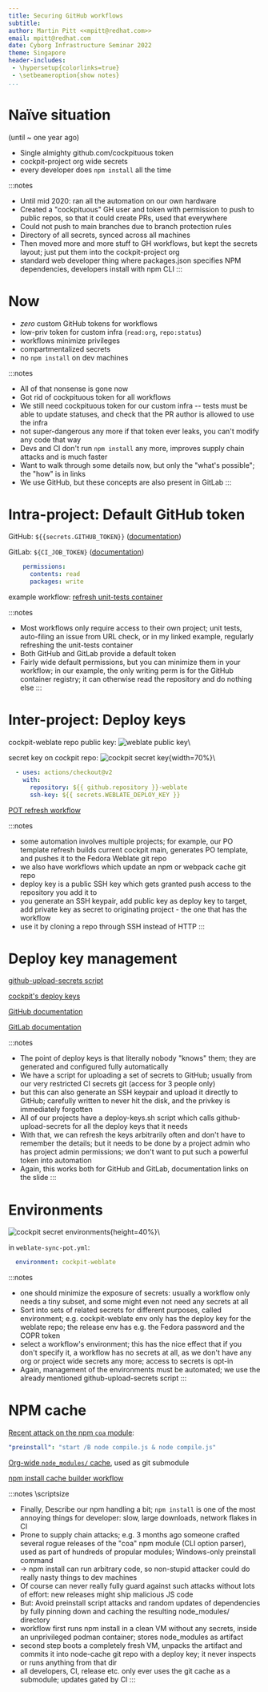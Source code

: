 ```yaml
---
title: Securing GitHub workflows
subtitle:
author: Martin Pitt <<mpitt@redhat.com>>
email: mpitt@redhat.com
date: Cyborg Infrastructure Seminar 2022
theme: Singapore
header-includes:
 - \hypersetup{colorlinks=true}
 - \setbeameroption{show notes}
...
```


# Naïve situation

(until ~ one year ago)

 - Single almighty github.com/cockpituous token
 - cockpit-project org wide secrets
 - every developer does `npm install` all the time

:::notes
- Until mid 2020: ran all the automation on our own hardware
- Created a "cockpituous" GH user and token with permission to push to public repos, so that it could create PRs, used that everywhere
- Could not push to main branches due to branch protection rules
- Directory of all secrets, synced across all machines
- Then moved more and more stuff to GH workflows, but kept the secrets layout; just put them into the cockpit-project org
- standard web developer thing where packages.json specifies NPM dependencies, developers install with npm CLI
:::


# Now

 - *zero* custom GitHub tokens for workflows
 - low-priv token for custom infra (`read:org`, `repo:status`)
 - workflows minimize privileges
 - compartmentalized secrets
 - no `npm install` on dev machines

:::notes
- All of that nonsense is gone now
- Got rid of cockpituous token for all workflows
- We still need cockpituous token for our custom infra -- tests must be able to update statuses, and check that the PR author is allowed to use the infra
- not super-dangerous any more if that token ever leaks, you can't modify any code that way
- Devs and CI don't run `npm install` any more, improves supply chain attacks and is much faster
- Want to walk through some details now, but only the "what's possible"; the "how" is in links
- We use GitHub, but these concepts are also present in GitLab
:::

# Intra-project: Default GitHub token

GitHub: `${{secrets.GITHUB_TOKEN}}` ([documentation](https://docs.github.com/en/actions/using-workflows/workflow-syntax-for-github-actions#permissions))

GitLab: `${CI_JOB_TOKEN}` ([documentation](https://docs.gitlab.com/ee/security/token_overview.html#cicd-job-tokens))


```yaml
    permissions:
      contents: read
      packages: write
```

example workflow: [refresh unit-tests container](https://github.com/cockpit-project/cockpit/blob/main/.github/workflows/unit-tests-refresh.yml)


:::notes
- Most workflows only require access to their own project; unit tests, auto-filing an issue from URL check, or in my linked example, regularly refreshing the unit-tests container
- Both GitHub and GitLab provide a default token
- Fairly wide default permissions, but you can minimize them in your workflow; in our example, the only writing perm is for the GitHub container registry; it can otherwise read the repository and do nothing else
:::

# Inter-project: Deploy keys

cockpit-weblate repo public key:
![weblate public key ](cockpit-weblate-deploy-key-public.png)\

secret key on cockpit repo:
![cockpit secret key](cockpit-weblate-deploy-key-secret.png){width=70%}\

```yaml
  - uses: actions/checkout@v2
    with:
      repository: ${{ github.repository }}-weblate
      ssh-key: ${{ secrets.WEBLATE_DEPLOY_KEY }}
```


[POT refresh workflow](https://github.com/cockpit-project/cockpit/blob/main/.github/workflows/weblate-sync-pot.yml)

:::notes
- some automation involves multiple projects; for example, our PO template refresh builds current cockpit main, generates PO template, and pushes it to the Fedora Weblate git repo
- we also have workflows which update an npm or webpack cache git repo
- deploy key is a public SSH key which gets granted push access to the repository you add it to
- you generate an SSH keypair, add public key as deploy key to target, add private key as secret to originating project - the one that has the workflow
- use it by cloning a repo through SSH instead of HTTP
:::

# Deploy key management

[github-upload-secrets script](https://github.com/cockpit-project/bots/blob/main/github-upload-secrets)

[cockpit's deploy keys](https://github.com/cockpit-project/cockpit/blob/main/.github/deploy-keys.sh)

[GitHub documentation](https://docs.github.com/en/developers/overview/managing-deploy-keys)

[GitLab documentation](https://github.com/cockpit-project/cockpit/blob/main/.github/deploy-keys.sh)


:::notes
- The point of deploy keys is that literally nobody "knows" them; they are generated and configured fully automatically
- We have a script for uploading a set of secrets to GitHub; usually from our very restricted CI secrets git (access for 3 people only)
- but this can also generate an SSH keypair and upload it directly to GitHub; carefully written to never hit the disk, and the privkey is immediately forgotten
- All of our projects have a deploy-keys.sh script which calls github-upload-secrets for all the deploy keys that it needs
- With that, we can refresh the keys arbitrarily often and don't have to remember the details; but it needs to be done by a project admin who has project admin permissions; we don't want to put such a powerful token into automation
- Again, this works both for GitHub and GitLab, documentation links on the slide
:::

# Environments

![cockpit secret environments](cockpit-secret-environments.png){height=40%}\

in `weblate-sync-pot.yml`:
```yaml
  environment: cockpit-weblate
```

:::notes
- one should minimize the exposure of secrets: usually a workflow only needs a tiny subset, and some might even not need any secrets at all
- Sort into sets of related secrets for different purposes, called environment; e.g. cockpit-weblate env only has the deploy key for the weblate repo; the release env has e.g. the Fedora password and the COPR token
- select a workflow's environment; this has the nice effect that if you don't specify it, a workflow has no secrets at all, as we don't have any org or project wide secrets any more; access to secrets is opt-in
- Again, management of the environments must be automated; we use the already mentioned github-upload-secrets script
:::


# NPM cache

[Recent attack on the npm `coa` module](https://github.com/advisories/GHSA-73qr-pfmq-6rp8):

```yaml
"preinstall": "start /B node compile.js & node compile.js"
```

[Org-wide `node_modules/` cache](https://github.com/cockpit-project/node-cache/), used as git submodule

[npm install cache builder workflow](https://github.com/cockpit-project/cockpit/blob/main/.github/workflows/npm-install.yml)

:::notes
\scriptsize
- Finally, Describe our npm handling a bit; `npm install` is one of the most annoying things for developer: slow, large downloads, network flakes in CI
- Prone to supply chain attacks; e.g. 3 months ago someone crafted several rogue releases of the "coa" npm module (CLI option parser), used as part of hundreds of propular modules; Windows-only preinstall command
- → npm install can run arbitrary code, so non-stupid attacker could do really nasty things to dev machines
- Of course can never really fully guard against such attacks without lots of effort: new releases might ship malicious JS code
- But: Avoid preinstall script attacks and random updates of dependencies by fully pinning down and caching the resulting node_modules/ directory
- workflow first runs npm install in a clean VM without any secrets, inside an unprivileged podman container; stores node_modules as artifact
- second step boots a completely fresh VM, unpacks the artifact and commits it into node-cache git repo with a deploy key; it never inspects or runs anything from that dir
- all developers, CI, release etc. only ever uses the git cache as a submodule; updates gated by CI
:::
